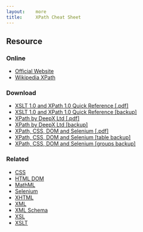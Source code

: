 ```yaml
---
layout:    more
title:     XPath Cheat Sheet
---
```

<div class="content content-400">
    <div class="board board-326">
        <h2 class="board-title">Resource</h2>
        <div class="board-card">
            <h3 class="board-card-title">Online</h3>
            <ul>
                <li><a href="http://www.w3.org/Style/XSL/">Official Website</a></li>
                <li><a href="http://en.wikipedia.org/wiki/XPath">Wikipedia XPath</a></li>
            </ul>
        </div>
        <div class="board-card">
            <h3 class="board-card-title">Download</h3>
            <ul>
                <li><a href="http://www.mulberrytech.com/quickref/XSLT_1quickref-v2.pdf">XSLT 1.0 and XPath 1.0 Quick Reference [.pdf]</a></li>
                <li><a href="/static/cs/XSLT_1quickref-v2.pdf">XSLT 1.0 and XPath 1.0 Quick Reference [backup]</a></li>
                <li><a href="http://refcards.com/refcard/xpath-deepx">XPath by DeepX Ltd [.pdf]</a></li>
                <li><a href="/static/cs/XPath-1.0.pdf">XPath by DeepX Ltd [backup]</a></li>
                <li><a href="http://www.simple-talk.com/dotnet/.net-framework/xpath,-css,-dom-and-selenium-the-rosetta-stone/">XPath, CSS, DOM and Selenium [.pdf]</a></li>
                <li><a href="/static/cs/Locators_table_1_0_2.pdf">XPath, CSS, DOM and Selenium [table backup]</a></li>
                <li><a href="/static/cs/Locators_groups_1_0_2.pdf">XPath, CSS, DOM and Selenium [groups backup]</a></li>
            </ul>
        </div>
        <div class="board-card">
            <h3 class="board-card-title">Related</h3>
            <ul>
                <li><a href="/css/" title="CSS Cheat Sheet">CSS</a></li>
                <li><a href="/html-dom/" title="HTML DOM Cheat Sheet">HTML DOM</a></li>
                <li><a href="/mathml" title="MathML Cheat Sheet">MathML</a></li>
                <li><a href="/selenium" title="Selenium Cheat Sheet">Selenium</a></li>
                <li><a href="/xhtml" title="XHTML Cheat Sheet">XHTML</a></li>
                <li><a href="/xml" title="XML Cheat Sheet">XML</a></li>
                <li><a href="/xml-schema/" title="XML Schema Cheat Sheet">XML Schema</a></li>
                <li><a href="/xsl" title="XSL Cheat Sheet">XSL</a></li>
                <li><a href="/xslt" title="XSLT Cheat Sheet">XSLT</a></li>
            </ul>
        </div>
    </div>
</div>
